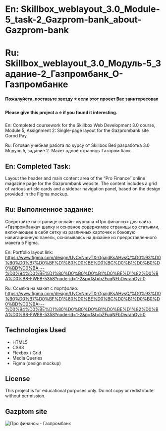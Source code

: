 # En: Skillbox_weblayout_3.0_Module-5_task-2_Gazprom-bank_about-Gazprom-bank
# Ru: Skillbox_weblayout_3.0_Модуль-5_Задание-2_Газпромбанк_О-Газпромбанке

#### Пожалуйста, поставьте звезду ⭐ если этот проект Вас заинтересовал
#### Please give this project a ⭐ if you found it interesting.

En: Completed coursework for the Skillbox Web Development 3.0 course, Module 5, Assignment 2: Single-page layout for the Gazprombank site Gorod Pay. 

Ru: Готовая учебная работа по курсу от Skillbox Веб разработка 3.0 Модуль 5, задание 2. Макет одной страницы Газпром банк.

## En: Completed Task:
Layout the header and main content area of the “Pro Finance” online magazine page for the Gazprombank website.
The content includes a grid of various article cards and a sidebar navigation panel, based on the design provided in the Figma mockup.

## Ru: Выполненное задание: 
Сверстайте на странице онлайн-журнала «Про финансы» для сайта «Газпромбанка» шапку и основное содержимое страницы со статьями, включающее в себя сетку из различных карточек и боковую навигационную панель, основываясь на дизайне из предоставленного макета в Figma.

En: Portfolio layout link: https://www.figma.com/design/UyCvNmvTXrGgajdKsAHvsQ/%D0%93%D0%B0%D0%B7%D0%BF%D1%80%D0%BE%D0%BC%D0%B1%D0%B0%D0%BD%D0%BA---%D0%94%D0%BE%D1%80%D0%B0%D0%B1%D0%BE%D1%82%D0%BA%D0%B8-FWEB-5358?node-id=1-2&p=f&t=bZFuqNFbDwrahGyi-0

Ru: Ссылка на макет c портфолио: https://www.figma.com/design/UyCvNmvTXrGgajdKsAHvsQ/%D0%93%D0%B0%D0%B7%D0%BF%D1%80%D0%BE%D0%BC%D0%B1%D0%B0%D0%BD%D0%BA---%D0%94%D0%BE%D1%80%D0%B0%D0%B1%D0%BE%D1%82%D0%BA%D0%B8-FWEB-5358?node-id=1-2&p=f&t=bZFuqNFbDwrahGyi-0

## Technologies Used
- HTML5
- CSS3
- Flexbox / Grid
- Media Queries
- Figma (design mockup)

## License
This project is for educational purposes only. Do not copy or redistribute without permission.

## Gazptom site
![Про финансы - Газпромбанк](https://github.com/user-attachments/assets/b9b7592b-80ba-4762-8878-bbd796a14995)
